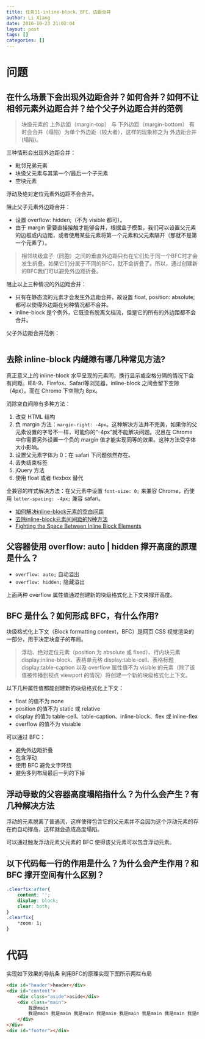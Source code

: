 ```yaml
---
title: 任务11-inline-block、BFC、边距合并
author: Li Xiang
date: 2016-10-23 21:02:04
layout: post
tags: []
categories: []
---
```


# 问题 #

## 在什么场景下会出现外边距合并？如何合并？如何不让相邻元素外边距合并？给个父子外边距合并的范例 ##

> 块级元素的 上外边距（margin-top） 与 下外边距（margin-bottom） 有时会合并（塌陷）为单个外边距（较大者），这样的现象称之为 外边距合并(塌陷)。

三种情形会出现外边距合并：

- 毗邻兄弟元素
- 块级父元素与其第一个/最后一个子元素
- 空块元素

浮动及绝对定位元素外边距不会合并。

阻止父子元素外边距合并：
- 设置 overflow: hidden;（不为 visible 都可）。
- 由于 margin 需要直接接触才能够合并，根据盒子模型，我们可以设置父元素的边框或内边距，或者使用某些元素将第一个元素和父元素隔开（那就不是第一个元素了）。

> 相邻块级盒子（同胞）之间的垂直外边距只有在它们处于同一个BFC时才会发生折叠。如果它们分属于不同的BFC，就不会折叠了。所以，通过创建新的BFC我们可以避免外边距折叠。

阻止以上三种情况的外边距合并：
- 只有在静态流的元素才会发生外边距合并，故设置 float, position: absolute; 都可以使得外边距在何种情况都不合并。
- inline-block 是个例外，它既没有脱离文档流，但是它的所有的外边距都不会合并。

父子外边距合并范例：

``` html

```

## 去除 inline-block 内缝隙有哪几种常见方法? ##

真正意义上的 inline-block 水平呈现的元素间，换行显示或空格分隔的情况下会有间距。IE8-9、Firefox、Safari等浏览器，inline-block 之间会留下空隙（4px）。而在 Chrome 下空隙为 8px。

消除空白间隙有多种方法：

1. 改变 HTML 结构
2. 负 margin 方法：`margin-right: -4px`。这种解决方法并不完美，如果你的父元素设置的字号不一样，可能你的“-4px”就不能解决问题。况且在 Chrome 中你需要另外设置一个负的 margin 值才能实现同等的效果。这种方法受字体大小影响。
3. 设置父元素字体为 0：在 safari 下问题依然存在。
4. 丢失结束标签
5. jQuery 方法
6. 使用 float 或者 flexbox 替代

全兼容的样式解决方法：在父元素中设置 `font-size: 0;` 来兼容 Chrome，而使用 `letter-spacing: -4px;` 兼容 safari。

- [如何解决inline-block元素的空白间距](http://www.w3cplus.com/css/fighting-the-space-between-inline-block-elements)
- [去除inline-block元素间间距的N种方法](http://www.zhangxinxu.com/wordpress/2012/04/inline-block-space-remove-%E5%8E%BB%E9%99%A4%E9%97%B4%E8%B7%9D/)
- [Fighting the Space Between Inline Block Elements](https://css-tricks.com/fighting-the-space-between-inline-block-elements/)


## 父容器使用 overflow: auto | hidden 撑开高度的原理是什么？ ##

- `overflow: auto;` 自动溢出
- `overflow: hidden;` 隐藏溢出

上面两种 overflow 属性值通过创建新的块级格式化上下文来撑开高度。

## BFC 是什么？如何形成 BFC，有什么作用? ##

块级格式化上下文（Block formatting context，BFC）是网页 CSS 视觉渲染的一部分，用于决定块盒子的布局。

> 浮动、绝对定位元素（position 为 absolute 或 fixed）、行内块元素 display:inline-block、表格单元格 display:table-cell、表格标题 display:table-caption 以及 overflow 属性值不为 visible 的元素（除了该值被传播到视点 viewport 的情况）将创建一个新的块级格式化上下文。

以下几种属性值都能创建新的块级格式化上下文：

- float 的值不为 none
- position 的值不为 static 或 relative
- display 的值为 table-cell、table-caption、inline-block、flex 或 inline-flex
- overflow 的值不为 visiable

可以通过 BFC：

- 避免外边距折叠
- 包含浮动
- 使用 BFC 避免文字环绕
- 避免多列布局最后一列的下掉

## 浮动导致的父容器高度塌陷指什么？为什么会产生？有几种解决方法 ##

浮动的元素脱离了普通流，这样使得包含它的父元素并不会因为这个浮动元素的存在而自动撑高，这样就会造成高度塌陷。

可以通过触发浮动元素父元素的 BFC 使得该父元素可以包含浮动元素。

## 以下代码每一行的作用是什么？为什么会产生作用？和 BFC 撑开空间有什么区别？ ##

``` css
.clearfix:after{
    content: '';
    display: block;
    clear: both;
}
.clearfix{
    *zoom: 1;
}
```

# 代码 #

实现如下效果的导航条
利用BFC的原理实现下图所示两栏布局

``` html
<div id="header">header</div>
<div id="content">
    <div class="aside">aside</div>
    <div class="main">
        我是main
        我是main 我是main 我是main 我是main 我是main 我是main 我是main 我是main 我是main 我是main 我是main...
    </div>
</div>
<div id="footer"></div>
```
